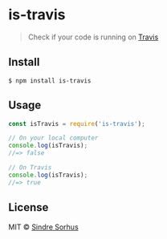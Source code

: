 # is-travis

> Check if your code is running on [Travis](https://travis-ci.org)


## Install

```
$ npm install is-travis
```


## Usage

```js
const isTravis = require('is-travis');

// On your local computer
console.log(isTravis);
//=> false

// On Travis
console.log(isTravis);
//=> true
```


## License

MIT © [Sindre Sorhus](https://sindresorhus.com)

